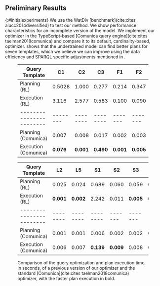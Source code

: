 ## Preliminary Results
{:#initialexperiments}
We use the WatDiv [benchmark](cite:cites alucc2014diversified) to test our method. We show performance characteristics for an incomplete version of the model. We implement our optimizer in the TypeScript-based [Comunica query engine](cite:cites taelman2018comunica) and compare it to its default, cardinality-based, optimizer. [](#initresults) shows that the undertrained model can find better plans for seven templates, which we believe we can improve using the data efficiency and SPARQL specific adjustments mentioned in [](#method). 
<!-- The search time of our method is longer than the comunica optimizer, however we expect this to be irrelevant for the large wikidata graph (Should I mention this, removed for the sake of getting to four pages) -->

<figure id="initresults" class="table" markdown="1">

| Query Template           | C1     | C2     | C3     | F1    | F2    | F3    | F4     | F5    | L1    |
| ------------------------ |--------|--------|--------|-------|-------|-------|--------|-------|-------|
| Planning (RL)            | 0.5028 | 1.000  | 0.277  | 0.214 | 0.347 | 0.160 | 0.800  | 0.278 | 0.027 |
| Execution (RL)           | 3.116  | 2.577  | 0.583  | 0.100 | 0.090 | 0.062 | 1.906  | __0.059__ |__0.006__ |
| ------------------------ |--------|--------|--------|-------|-------|-------|--------|-------|-------|
| Planning (Comunica)      | 0.007  | 0.008  | 0.017  | 0.002 | 0.003 | 0.005 | 0.005  | 0.005 | 0.002 |
| Execution (Comunica)     | __0.076__  | __0.001__  | __0.490__  | __0.001__ |__0.005__ |__0.008__ | __0.012__  | 0.194 | 0.032 |

| Query Template           | L2     | L5     | S1     | S2    | S3    | S4    | S5     | S6    | S7    |
| ------------------------ |--------|--------|--------|-------|-------|-------|--------|-------|-------|
| Planning (RL)            | 0.025  | 0.024  | 0.689  | 0.060 | 0.059 | 0.066 | 0.059  | 0.021 | 0.028 |
| Execution (RL)           | __0.001__  | __0.002__  | 2.242  | 0.011 | __0.005__ | __0.000__ | __0.002__  | 0.008 | 0.002 |
| ------------------------ |--------|--------|--------|-------|-------|-------|--------|-------|-------|
| Planning (Comunica)      | 0.001  | 0.001  | 0.006  | 0.002 | 0.002 | 0.002 | 0.002  | 0.002 | 0.002 |
| Execution (Comunica)     | 0.006  | 0.007  | __0.139__  | __0.009__ | 0.008  | 0.005 | 0.009 | __0.001__ | __0.000__ |

<figcaption markdown="block">
Comparison of the query optimization and plan execution time, in seconds, of a previous version of our optimizer and the standard [Comunica](cite:cites taelman2018comunica) optimizer, with the faster plan execution in bold.
</figcaption>
</figure>
